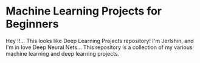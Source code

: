 # Machine Learning Projects for Beginners


Hey !!... This looks like Deep Learning Projects repository! I'm Jerlshin, and I'm in love Deep Neural Nets...  This repository is a collection of my various machine learning and deep learning projects. 
